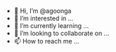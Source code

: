 - 👋 Hi, I’m @agoonga
- 👀 I’m interested in ...
- 🌱 I’m currently learning ...
- 💞️ I’m looking to collaborate on ...
- 📫 How to reach me ...

<!---
agoonga/agoonga is a ✨ special ✨ repository because its `README.md` (this file) appears on your GitHub profile.
You can click the Preview link to take a look at your changes.
--->
